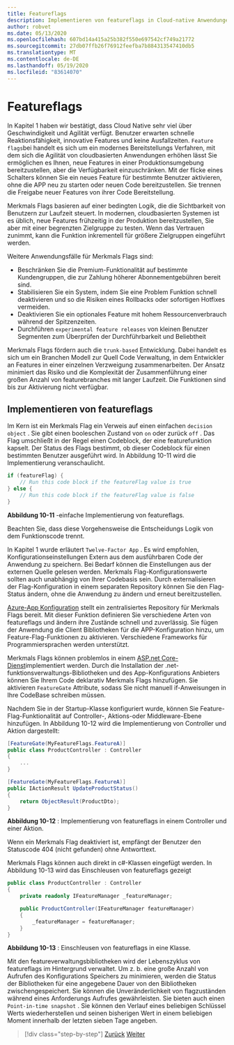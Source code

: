 ```yaml
---
title: Featureflags
description: Implementieren von featureflags in Cloud-native Anwendungen mit Azure-app config
author: robvet
ms.date: 05/13/2020
ms.openlocfilehash: 607bd14a415a25b382f550e697542cf749a21772
ms.sourcegitcommit: 27db07ffb26f76912feefba7b884313547410db5
ms.translationtype: MT
ms.contentlocale: de-DE
ms.lasthandoff: 05/19/2020
ms.locfileid: "83614070"
---
```

# <a name="feature-flags"></a>Featureflags

In Kapitel 1 haben wir bestätigt, dass Cloud Native sehr viel über Geschwindigkeit und Agilität verfügt. Benutzer erwarten schnelle Reaktionsfähigkeit, innovative Features und keine Ausfallzeiten. `Feature flags`bei handelt es sich um ein modernes Bereitstellungs Verfahren, mit dem sich die Agilität von cloudbasierten Anwendungen erhöhen lässt Sie ermöglichen es Ihnen, neue Features in einer Produktionsumgebung bereitzustellen, aber die Verfügbarkeit einzuschränken. Mit der flicke eines Schalters können Sie ein neues Feature für bestimmte Benutzer aktivieren, ohne die APP neu zu starten oder neuen Code bereitzustellen. Sie trennen die Freigabe neuer Features von ihrer Code Bereitstellung.

Merkmals Flags basieren auf einer bedingten Logik, die die Sichtbarkeit von Benutzern zur Laufzeit steuert. In modernen, cloudbasierten Systemen ist es üblich, neue Features frühzeitig in der Produktion bereitzustellen, Sie aber mit einer begrenzten Zielgruppe zu testen. Wenn das Vertrauen zunimmt, kann die Funktion inkrementell für größere Zielgruppen eingeführt werden.

Weitere Anwendungsfälle für Merkmals Flags sind:

- Beschränken Sie die Premium-Funktionalität auf bestimmte Kundengruppen, die zur Zahlung höherer Abonnementgebühren bereit sind.
- Stabilisieren Sie ein System, indem Sie eine Problem Funktion schnell deaktivieren und so die Risiken eines Rollbacks oder sofortigen Hotfixes vermeiden.
- Deaktivieren Sie ein optionales Feature mit hohem Ressourcenverbrauch während der Spitzenzeiten.
- Durchführen `experimental feature releases` von kleinen Benutzer Segmenten zum Überprüfen der Durchführbarkeit und Beliebtheit

Merkmals Flags fördern auch die `trunk-based` Entwicklung. Dabei handelt es sich um ein Branchen Modell zur Quell Code Verwaltung, in dem Entwickler an Features in einer einzelnen Verzweigung zusammenarbeiten. Der Ansatz minimiert das Risiko und die Komplexität der Zusammenführung einer großen Anzahl von featurebranches mit langer Laufzeit. Die Funktionen sind bis zur Aktivierung nicht verfügbar.

## <a name="implementing-feature-flags"></a>Implementieren von featureflags

Im Kern ist ein Merkmals Flag ein Verweis auf einen einfachen `decision object` . Sie gibt einen booleschen Zustand von `on` oder zurück `off` . Das Flag umschließt in der Regel einen Codeblock, der eine featurefunktion kapselt. Der Status des Flags bestimmt, ob dieser Codeblock für einen bestimmten Benutzer ausgeführt wird. In Abbildung 10-11 wird die Implementierung veranschaulicht.

```c#
if (featureFlag) {
    // Run this code block if the featureFlag value is true
} else {
    // Run this code block if the featureFlag value is false
}
```

**Abbildung 10-11** -einfache Implementierung von featureflags.

Beachten Sie, dass diese Vorgehensweise die Entscheidungs Logik von dem Funktionscode trennt.

In Kapitel 1 wurde erläutert `Twelve-Factor App` . Es wird empfohlen, Konfigurationseinstellungen Extern aus dem ausführbaren Code der Anwendung zu speichern. Bei Bedarf können die Einstellungen aus der externen Quelle gelesen werden. Merkmals Flag-Konfigurationswerte sollten auch unabhängig von Ihrer Codebasis sein. Durch externalisieren der Flag-Konfiguration in einem separaten Repository können Sie den Flag-Status ändern, ohne die Anwendung zu ändern und erneut bereitzustellen.

[Azure-App Konfiguration](https://docs.microsoft.com/azure/azure-app-configuration/overview) stellt ein zentralisiertes Repository für Merkmals Flags bereit. Mit dieser Funktion definieren Sie verschiedene Arten von featureflags und ändern ihre Zustände schnell und zuverlässig. Sie fügen der Anwendung die Client Bibliotheken für die APP-Konfiguration hinzu, um Feature-Flag-Funktionen zu aktivieren. Verschiedene Frameworks für Programmiersprachen werden unterstützt.

Merkmals Flags können problemlos in einem [ASP.net Core-Dienst](https://docs.microsoft.com/azure/azure-app-configuration/use-feature-flags-dotnet-core)implementiert werden. Durch die Installation der .net-funktionsverwaltungs-Bibliotheken und des App-Konfigurations Anbieters können Sie Ihrem Code deklarativ Merkmals Flags hinzufügen. Sie aktivieren `FeatureGate` Attribute, sodass Sie nicht manuell if-Anweisungen in Ihre CodeBase schreiben müssen.

Nachdem Sie in der Startup-Klasse konfiguriert wurde, können Sie Feature-Flag-Funktionalität auf Controller-, Aktions-oder Middleware-Ebene hinzufügen. In Abbildung 10-12 wird die Implementierung von Controller und Aktion dargestellt:

```c#
[FeatureGate(MyFeatureFlags.FeatureA)]
public class ProductController : Controller
{
    ...
}
```

```c#
[FeatureGate(MyFeatureFlags.FeatureA)]
public IActionResult UpdateProductStatus()
{
    return ObjectResult(ProductDto);
}
```

**Abbildung 10-12** : Implementierung von featureflags in einem Controller und einer Aktion.

Wenn ein Merkmals Flag deaktiviert ist, empfängt der Benutzer den Statuscode 404 (nicht gefunden) ohne Antworttext.

Merkmals Flags können auch direkt in c#-Klassen eingefügt werden. In Abbildung 10-13 wird das Einschleusen von featureflags gezeigt

```c#
public class ProductController : Controller
{
    private readonly IFeatureManager _featureManager;

    public ProductController(IFeatureManager featureManager)
    {
        _featureManager = featureManager;
    }
}
```

**Abbildung 10-13** : Einschleusen von featureflags in eine Klasse.

Mit den featureverwaltungsbibliotheken wird der Lebenszyklus von featureflags im Hintergrund verwaltet. Um z. b. eine große Anzahl von Aufrufen des Konfigurations Speichers zu minimieren, werden die Status der Bibliotheken für eine angegebene Dauer von den Bibliotheken zwischengespeichert. Sie können die Unveränderlichkeit von flagzuständen während eines Anforderungs Aufrufes gewährleisten. Sie bieten auch einen `Point-in-time snapshot` . Sie können den Verlauf eines beliebigen Schlüssel Werts wiederherstellen und seinen bisherigen Wert in einem beliebigen Moment innerhalb der letzten sieben Tage angeben.

>[!div class="step-by-step"]
>[Zurück](devops.md)
>[Weiter](infrastructure-as-code.md)
